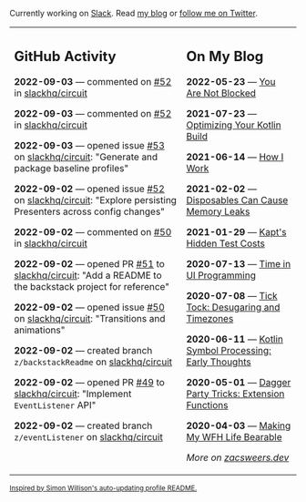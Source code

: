 Currently working on [Slack](https://slack.com/). Read [my blog](https://zacsweers.dev/) or [follow me on Twitter](https://twitter.com/ZacSweers).

<table><tr><td valign="top" width="60%">

## GitHub Activity
<!-- githubActivity starts -->
**2022-09-03** — commented on [#52](https://github.com/slackhq/circuit/issues/52#issuecomment-1236182423) in [slackhq/circuit](https://github.com/slackhq/circuit)

**2022-09-03** — commented on [#52](https://github.com/slackhq/circuit/issues/52#issuecomment-1236178420) in [slackhq/circuit](https://github.com/slackhq/circuit)

**2022-09-03** — opened issue [#53](https://github.com/slackhq/circuit/issues/53) on [slackhq/circuit](https://github.com/slackhq/circuit): "Generate and package baseline profiles"

**2022-09-02** — opened issue [#52](https://github.com/slackhq/circuit/issues/52) on [slackhq/circuit](https://github.com/slackhq/circuit): "Explore persisting Presenters across config changes"

**2022-09-02** — commented on [#50](https://github.com/slackhq/circuit/issues/50#issuecomment-1236020500) in [slackhq/circuit](https://github.com/slackhq/circuit)

**2022-09-02** — opened PR [#51](https://github.com/slackhq/circuit/pull/51) to [slackhq/circuit](https://github.com/slackhq/circuit): "Add a README to the backstack project for reference"

**2022-09-02** — opened issue [#50](https://github.com/slackhq/circuit/issues/50) on [slackhq/circuit](https://github.com/slackhq/circuit): "Transitions and animations"

**2022-09-02** — created branch `z/backstackReadme` on [slackhq/circuit](https://github.com/slackhq/circuit)

**2022-09-02** — opened PR [#49](https://github.com/slackhq/circuit/pull/49) to [slackhq/circuit](https://github.com/slackhq/circuit): "Implement `EventListener` API"

**2022-09-02** — created branch `z/eventListener` on [slackhq/circuit](https://github.com/slackhq/circuit)
<!-- githubActivity ends -->
</td><td valign="top" width="40%">

## On My Blog
<!-- blog starts -->
**2022-05-23** — [You Are Not Blocked](https://www.zacsweers.dev/you-are-not-blocked/)

**2021-07-23** — [Optimizing Your Kotlin Build](https://www.zacsweers.dev/optimizing-your-kotlin-build/)

**2021-06-14** — [How I Work](https://www.zacsweers.dev/how-i-work/)

**2021-02-02** — [Disposables Can Cause Memory Leaks](https://www.zacsweers.dev/disposables-can-cause-memory-leaks/)

**2021-01-29** — [Kapt's Hidden Test Costs](https://www.zacsweers.dev/kapts-hidden-test-costs/)

**2020-07-13** — [Time in UI Programming](https://www.zacsweers.dev/time-in-ui/)

**2020-07-08** — [Tick Tock: Desugaring and Timezones](https://www.zacsweers.dev/ticktock-desugaring-timezones/)

**2020-06-11** — [Kotlin Symbol Processing: Early Thoughts](https://www.zacsweers.dev/kotlin-symbol-processor-early-thoughts/)

**2020-05-01** — [Dagger Party Tricks: Extension Functions](https://www.zacsweers.dev/dagger-party-tricks-extension-functions/)

**2020-04-03** — [Making My WFH Life Bearable](https://www.zacsweers.dev/making-wfh-life-bearable/)
<!-- blog ends -->
_More on [zacsweers.dev](https://zacsweers.dev/)_
</td></tr></table>

<sub><a href="https://simonwillison.net/2020/Jul/10/self-updating-profile-readme/">Inspired by Simon Willison's auto-updating profile README.</a></sub>